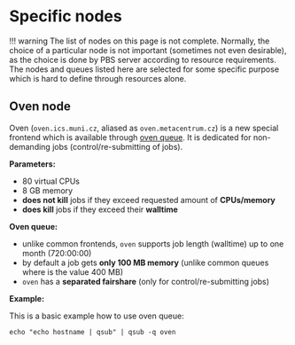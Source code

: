 # Specific nodes

!!! warning
    The list of nodes on this page is not complete. Normally, the choice of a particular node is not important (sometimes not even desirable), as the choice is done by PBS server according to resource requirements. The nodes and queues listed here are selected for some specific purpose which is hard to define through resources alone.

## Oven node

Oven (`oven.ics.muni.cz`, aliased as `oven.metacentrum.cz`) is a new special frontend which is available through [oven queue](https://metavo.metacentrum.cz/pbsmon2/queue/oven@meta-pbs.metacentrum.cz). It is dedicated for non-demanding jobs (control/re-submitting of jobs).

**Parameters:**

- 80 virtual CPUs
- 8 GB memory
- **does not kill** jobs if they exceed requested amount of **CPUs/memory**
- **does kill** jobs if they exceed their **walltime**

**Oven queue:**

- unlike common frontends, `oven` supports job length (walltime) up to one month (720:00:00)
- by default a job gets **only 100 MB memory** (unlike common queues where is the value 400 MB)
- `oven` has a **separated fairshare** (only for control/re-submitting jobs)

**Example:**

This is a basic example how to use oven queue:

    echo "echo hostname | qsub" | qsub -q oven


<!-- TODO
`pbsnodes` command usage.
-->


